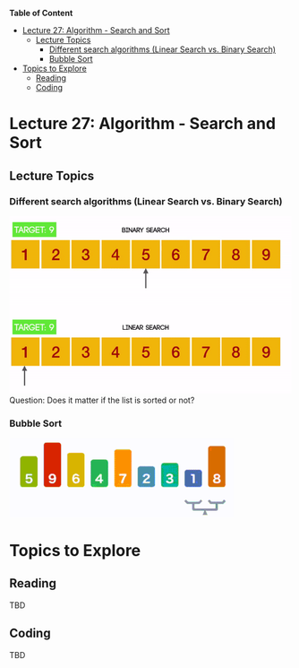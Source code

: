 
**Table of Content**
- [Lecture 27: Algorithm - Search and Sort](#lecture-27-algorithm---search-and-sort)
  - [Lecture Topics](#lecture-topics)
    - [Different search algorithms (Linear Search vs. Binary Search)](#different-search-algorithms-linear-search-vs-binary-search)
    - [Bubble Sort](#bubble-sort)
- [Topics to Explore](#topics-to-explore)
  - [Reading](#reading)
  - [Coding](#coding)


# Lecture 27: Algorithm - Search and Sort

## Lecture Topics
### Different search algorithms (Linear Search vs. Binary Search)
![](./pics/search_algo.gif)
Question: Does it matter if the list is sorted or not?

### Bubble Sort
![](./pics/bubble_sort_avg.gif)

# Topics to Explore

## Reading
TBD

## Coding
TBD
